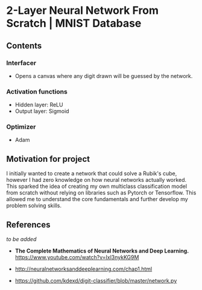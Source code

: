 #  2-Layer Neural Network From Scratch  | MNIST Database 

## Contents
### Interfacer
- Opens a canvas where any digit drawn will be guessed by the network.

### Activation functions
- Hidden layer: ReLU
- Output layer: Sigmoid

### Optimizer
- Adam


## Motivation for project
I initially wanted to create a network that could solve a Rubik's cube, however I had zero knowledge on how neural networks actually worked. This sparked the idea of creating my own multiclass classification model from scratch without relying on libraries such as Pytorch or Tensorflow. This allowed me to understand the core fundamentals and further develop my problem solving skills.

  
## References
_to be added_

- **The Complete Mathematics of Neural Networks and Deep Learning.** https://www.youtube.com/watch?v=Ixl3nykKG9M 

- http://neuralnetworksanddeeplearning.com/chap1.html
- https://github.com/kdexd/digit-classifier/blob/master/network.py
